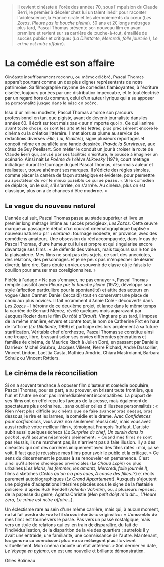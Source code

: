 > Il devient cinéaste à l'orée des années 70, sous l'impulsion de Claude Berri, le premier à déceler chez lui un talent inédit pour raconter l'adolescence, la France rurale et les atermoiements du cœur (_Les Zozos_, _Pleure pas la bouche pleine_). 50 ans et 20 longs métrages plus tard, Pascal Thomas présente son nouveau film en avant-première et revient sur sa carrière de touche-à-tout, émaillée de succès publics et critiques (_La Dilettante_, _Mercredi, folle journée !_, _Le crime est notre affaire_).

# La comédie est son affaire

Cinéaste insuffisamment reconnu, ou même célébré, Pascal Thomas apparaît pourtant comme un des plus dignes représentants de notre patrimoine. Sa filmographie rayonne de comédies flamboyantes, à l'écriture ciselée, toujours portées par une distribution impeccable, et le tout électrisé par un regard hors du commun, celui d'un auteur lyrique qui a su apposer sa personnalité jusque dans la mise en scène.

Issu d'un milieu modeste, Pascal Thomas amorce son parcours professionnel en tant que pigiste, avant de devenir journaliste dans les années 60. Il écrit sur tout mais pas « sur n'importe quoi ». Ce qui l'anime avant toute chose, ce sont les arts et les lettres, plus précisément encore le cinéma ou la création littéraire. Il met alors sa plume au service de rédactions diverses (_Elle_, _Lui_, _Réalités_), signe plusieurs reportages et conçoit même en parallèle une bande dessinée, _Pravda la Survireuse_, aux côtés de Guy Peellaert. Son métier le conduit un jour à croiser la route de Claude Berri qui, amusé par ses facilités d'écriture, le pousse à imaginer un scénario. Ainsi naît _Le Poème de l'élève Mikovsky_ (1971), court métrage initiatique durant le tournage duquel Pascal Thomas, désormais auteur et réalisateur, trouve aisément ses marques. Il s'édicte des règles simples, comme placer la caméra de façon stratégique et évidente, pour permettre au spectateur de voir le mieux possible ce qui se passe : « Si le comédien se déplace, on le suit, s'il s'arrête, on s'arrête. Au cinéma, plus on est classique, plus on a de chances d'être moderne. »

## La vague du nouveau naturel

L'année qui suit, Pascal Thomas passe au stade supérieur et livre un premier long métrage intime au succès prodigieux, _Les Zozos_. Cette œuvre marque au passage le début d'un courant cinématographique baptisé « nouveau naturel » par _Télérama_ : tournage modeste, en province, avec des comédiens amateurs. Une obsession du réel accompagnée, dans le cas de Pascal Thomas, d'une humeur qui lui est propre et qui singularise encore davantage ses films : « Je défends des valeurs, mais toujours sur le ton de la plaisanterie. Mes films ne sont pas des sujets, ce sont des anecdotes, des relations, des personnages. Et je ne peux pas m'empêcher de désirer divertir, faire rire. Sans doute un vieux souvenir de classe où je faisais le couillon pour amuser mes coreligionnaires. »

Fidèle à l'adage « Ne pas s'ennuyer, ne pas ennuyer », Pascal Thomas rempile aussitôt avec _Pleure pas la bouche pleine_ (1973), développe son style (affection particulière pour la spontanéité) et attire des acteurs en vogue (Jean Carmet, Daniel Ceccaldi) tout en conservant une place de choix aux plus novices. Il fait notamment d'Annie Colé – découverte dans _Les Zozos_ – l'héroïne de ce deuxième projet, et lance dans le même temps la carrière de Bernard Menez, révélé quelques mois auparavant par Jacques Rozier dans le film _Du côté d'Orouët_. Vingt ans plus tard, il impose de la même manière, envers et contre tout, le nom de Catherine Frot en haut de l'affiche (_La Dilettante_, 1999) et participe dès lors amplement à sa future starification. Véritable chef d'orchestre, Pascal Thomas se constitue ainsi une troupe, libre, brassant selon ses envies différentes générations et familles de cinéma, de Maurice Risch à Julien Doré, en passant par Danielle Darrieux, Michel Galabru, Jacques Villeret, Pierre Richard, André Dussollier, Vincent Lindon, Laetitia Casta, Mathieu Amalric, Chiara Mastroianni, Barbara Schulz ou Vincent Rottiers.

## Le cinéma de la réconciliation

Si on a souvent tendance à opposer film d'auteur et comédie populaire, Pascal Thomas, pour sa part, a su prouver, en brisant toute frontière, que l'un et l'autre ne sont pas irrémédiablement incompatibles. La plupart de ses films ont en effet reçu les faveurs de la presse, mais également de spectateurs plus ordinaires... sans oublier celles d'illustres personnalités : « Rien n'est plus difficile au cinéma que de faire avancer bras dessus, bras dessous, le rire et les larmes, la comédie et le drame. Avec _Confidences pour confidences_, vous avez non seulement réussi cela, mais vous avez aussi réalisé votre meilleur film », témoignait François Truffaut. L'artiste subit aussi quelques échecs (_La Surprise du chef_, _Un oursin dans la poche_), qu'il assume néanmoins pleinement : « Quand mes films ne sont pas réussis, ils ne marchent pas, ils n'arrivent pas à faire illusion. Il y a des cinéastes qui ont des carrières uniquement avec des films ratés : moi, ça se voit. Il faut que je réussisse mes films pour avoir le public et la critique. » Ce sens du discernement le pousse à se renouveler en permanence. C'est ainsi qu'il alterne chroniques provinciales (_Le Chaud Lapin_) ou plus urbaines (_Les Maris, les femmes, les amants_, _Mercredi, folle journée !_), films à sketches (_Celles qu'on n'a pas eues_, _À cause des filles..?_) et récits purement autobiographiques (_Le Grand Appartement_). Auxquels s'ajoutent une poignée d'adaptations littéraires placées sous le signe de la fantaisie policière, d'après Ruth Rendell (_Valentin Valentin_), ou, à plusieurs reprises, de la papesse du genre, Agatha Christie (_Mon petit doigt m'a dit..._, _L'Heure zéro_, _Le crime est notre affaire_...).

Un éclectisme rare au sein d'une même carrière, mais qui, à aucun moment, ne lui fait perdre de vue le fil de ses intentions originelles : « L'ensemble de mes films est tourné vers le passé. Pas vers un passé nostalgique, mais vers un style de relations qui est en train de disparaître, du fait de l'individualisation, de la disparition de la vie des quartiers ; autrefois il y avait une entraide, une familiarité, une connaissance de l'autre. Maintenant, les gens ne se connaissent plus, ne se mélangent plus. Ils vivent virtuellement. Mon cinéma raconte un état antérieur. » Son dernier en date, _Le Voyage en pyjama_, en est une nouvelle et brillante démonstration.

Gilles Botineau
